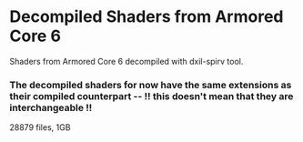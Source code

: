# Decompiled Shaders from Armored Core 6
Shaders from Armored Core 6 decompiled with dxil-spirv tool.

### The decompiled shaders for now have the same extensions as their compiled counterpart -- !! this doesn't mean that they are interchangeable !!

28879 files, 1GB
